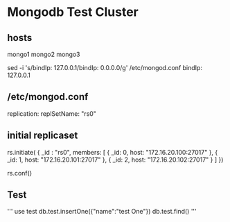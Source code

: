 # Mongodb Test Cluster 

## hosts 
mongo1
mongo2
mongo3


sed -i 's/bindIp: 127.0.0.1/bindIp: 0.0.0.0/g' /etc/mongod.conf
bindIp: 127.0.0.1



## /etc/mongod.conf

replication:
   replSetName: "rs0"


## initial replicaset
rs.initiate( {
   _id : "rs0",
   members: [
      { _id: 0, host: "172.16.20.100:27017" },
      { _id: 1, host: "172.16.20.101:27017" },
      { _id: 2, host: "172.16.20.102:27017" }
   ]
})

rs.conf()

## Test 
'''
use test
db.test.insertOne({"name":"test One"})
db.test.find()
'''